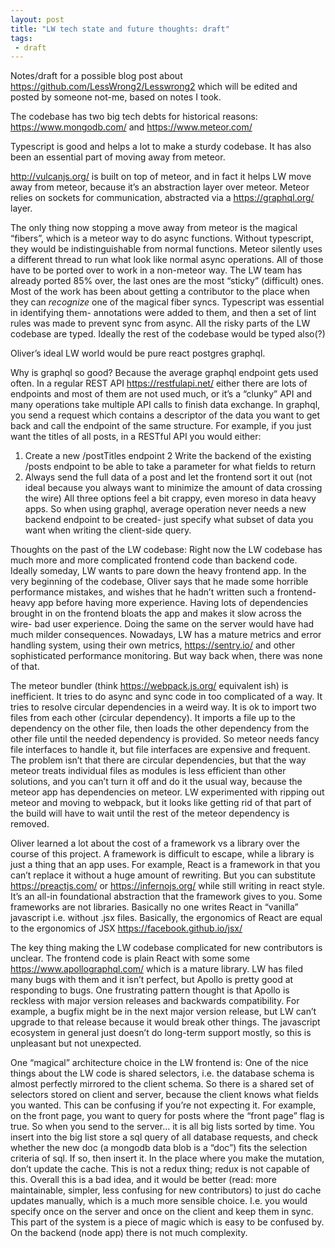 ```yaml
---
layout: post
title: "LW tech state and future thoughts: draft"
tags:
 - draft
---
```


Notes/draft for a possible blog post about https://github.com/LessWrong2/Lesswrong2 which will be edited and posted by someone not-me, based on notes I took.


The codebase has two big tech debts for historical reasons: https://www.mongodb.com/  and https://www.meteor.com/ 

Typescript is good and helps a lot to make a sturdy codebase. It has also been an essential part of moving away from meteor. 

http://vulcanjs.org/ is built on top of meteor, and in fact it helps LW move away from meteor, because it’s an abstraction layer over meteor. Meteor relies on sockets for communication, abstracted via a https://graphql.org/ layer.

The only thing now stopping a move away from meteor is the magical “fibers”, which is a meteor way to do async functions. Without typescript, they would be indistinguishable from normal functions. Meteor silently uses a different thread to run what look like normal async operations.  All of those have to be ported over to work in a non-meteor way. The LW team has already ported 85% over, the last ones are the most “sticky” (difficult) ones. Most of the work has been about getting a contributor to the place when they can *recognize* one of the magical fiber syncs. Typescript was essential in identifying them- annotations were added to them, and then a set of lint rules was made to prevent sync from async. All the risky parts of the LW codebase are typed. Ideally the rest of the codebase would be typed also(?)

Oliver’s ideal LW world would be pure react postgres graphql. 

Why is graphql so good? Because the average graphql endpoint gets used often. In a regular REST API https://restfulapi.net/ either there are lots of endpoints and most of them are not used much, or it’s a “clunky” API and many operations take multiple API calls to finish data exchange. In graphql, you send a request which contains a descriptor of the data you want to get back and call the endpoint of the same structure. For example, if you just want the titles of all posts, in a RESTful API you would either:
1. Create a new /postTitles endpoint
2 Write the backend of the existing /posts endpoint to be able to take a parameter for what fields to return
3. Always send the full data of a post and let the frontend sort it out (not ideal because you always want to minimize the amount of data crossing the wire)
All three options feel a bit crappy, even moreso in data heavy apps. So when using graphql, average operation never needs a new backend endpoint to be created- just specify what subset of data you want when writing the client-side query. 

Thoughts on the past of the LW codebase:
Right now the LW codebase has much more and more complicated frontend code than backend code. Ideally someday, LW wants to pare down the heavy frontend app. In the very beginning of the codebase, Oliver says that he made some horrible performance mistakes, and wishes that he hadn’t written such a frontend-heavy app before having more experience. Having lots of dependencies brought in on the frontend bloats the app and makes it slow across the wire- bad user experience. Doing the same on the server would have had much milder consequences. Nowadays, LW has a mature metrics and error handling system, using their own metrics, https://sentry.io/ and other sophisticated performance monitoring. But way back when, there was none of that. 

The meteor bundler (think https://webpack.js.org/ equivalent ish) is inefficient. It tries to do async and sync code in too complicated of a way. It tries to resolve circular dependencies in a weird way. It is ok to import two files from each other (circular dependency). It imports a file up to the dependency on the other file, then loads the other dependency from the other file until the needed dependency is provided. So meteor needs fancy file interfaces to handle it, but file interfaces are expensive and frequent. The problem isn’t that there are circular dependencies, but that the way meteor treats individual files as modules is less efficient than other solutions, and you can’t turn it off and do it the usual way, because the meteor app has dependencies on meteor. LW experimented with ripping out meteor and moving to webpack, but it looks like getting rid of that part of the build will have to wait until the rest of the meteor dependency is removed.

Oliver learned a lot about the cost of a framework vs a library over the course of this project. A framework is difficult to escape, while a library is just a thing that an app uses. For example, React is a framework in that you can’t replace it without a huge amount of rewriting. But you can substitute https://preactjs.com/ or https://infernojs.org/ while still writing in react style. It’s an all-in foundational abstraction that the framework gives to you. Some frameworks are not libraries. Basically no one writes React in “vanilla” javascript i.e. without .jsx files. Basically, the ergonomics of React are equal to the ergonomics of JSX https://facebook.github.io/jsx/  

The key thing making the LW codebase complicated for new contributors is unclear. The frontend code is plain React with some some https://www.apollographql.com/ which is a mature library. LW has filed many bugs with them and it isn’t perfect, but Apollo is pretty good at responding to bugs. One frustrating pattern thought is that Apollo is reckless with major version releases and backwards compatibility. For example, a bugfix might be in the next major version release, but LW can’t upgrade to that release because it would break other things. The javascript ecosystem in general just doesn’t do long-term support mostly, so this is unpleasant but not unexpected. 

One “magical” architecture choice in the LW frontend is:
One of the nice things about the LW code is shared selectors, i.e. the database schema is almost perfectly mirrored to the client schema. So there is a shared set of selectors stored on client and server, because the client knows what fields you wanted. This can be confusing if you’re not expecting it. For example, on the front page, you want to query for posts where the “front page” flag is true. So when you send to the server… it is all big lists sorted by time. You insert into the big list store a sql query of all database requests, and check whether the new doc (a mongodb data blob is a “doc”) fits the selection criteria of sql. If so, then insert it. In the place where you make the mutation, don’t update the cache. This is not a redux thing; redux is not capable of this. Overall this is a bad idea, and it would be better (read: more maintainable, simpler, less confusing for new contributors) to just do cache updates manually, which is a much more sensible choice. I.e. you would specify once on the server and once on the client and keep them in sync. This part of the system is a piece of magic which is easy to be confused by. 
On the backend (node app) there is not much complexity. 

